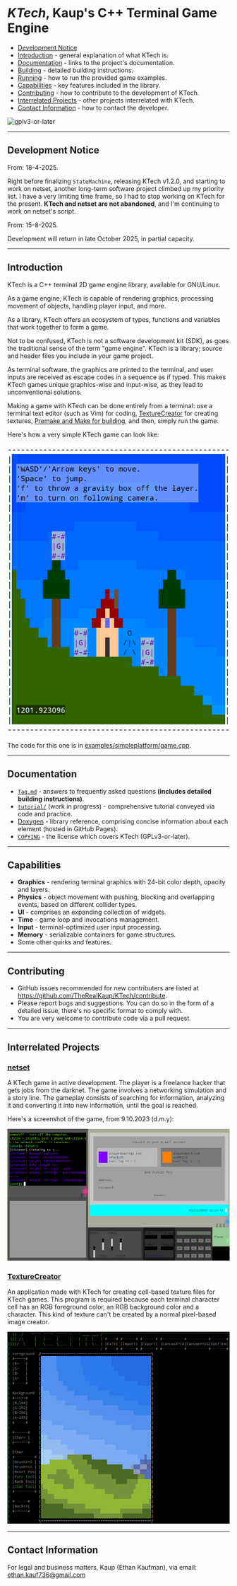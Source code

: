 # *KTech*, Kaup's C++ Terminal Game Engine

- [Development Notice](#development-notice)
- [Introduction](#introduction) - general explanation of what KTech is.
- [Documentation](#documentation) - links to the project's documentation.
- [Building](documentation/faq.md#how-to-build-ktech-with-premake) - detailed building instructions.
- [Running](documentation/faq.md#how-to-run-the-game-examples) - how to run the provided game examples.
- [Capabilities](#capabilities) - key features included in the library.
- [Contributing](#contributing) - how to contribute to the development of KTech.
- [Interrelated Projects](#interrelated-projects) - other projects interrelated with KTech.
- [Contact Information](#contact-information) - how to contact the developer.

![gplv3-or-later](https://www.gnu.org/graphics/gplv3-or-later.png)

---

## Development Notice

From: 18-4-2025.

Right before finalizing `StateMachine`, releasing KTech v1.2.0, and starting to work on netset, another long-term software project climbed up my priority list. I have a very limiting time frame, so I had to stop working on KTech for the present. **KTech and netset are not abandoned**, and I'm continuing to work on netset's script.

From: 15-8-2025.

Development will return in late October 2025, in partial capacity.

---

## Introduction

KTech is a C++ terminal 2D game engine library, available for GNU/Linux.

As a game engine, KTech is capable of rendering graphics, processing movement of objects, handling player input, and more.

As a library, KTech offers an ecosystem of types, functions and variables that work together to form a game.

Not to be confused, KTech is not a software development kit (SDK), as goes the traditional sense of the term "game engine". KTech is a library; source and header files you include in your game project.

As terminal software, the graphics are printed to the terminal, and user inputs are received as escape codes in a sequence as if typed. This makes KTech games unique graphics-wise and input-wise, as they lead to unconventional solutions.

Making a game with KTech can be done entirely from a terminal: use a terminal text editor (such as Vim) for coding, [TextureCreator](#texturecreator) for creating textures, [Premake and Make for building](/documentation/faq.md#how-to-build-ktech-with-premake), and then, simply run the game.

Here's how a very simple KTech game can look like:

<img src="https://github.com/TheRealKaup/TheRealKaup/blob/main/simpleplatform1_10-12-23.png" alt="KTech Simple Platform Game" max-height="500"/>

The code for this one is in [examples/simpleplatform/game.cpp](examples/simpleplatform/game.cpp).

---

## Documentation

- [`faq.md`](documentation/faq.md) - answers to frequently asked questions **(includes detailed building instructions)**.
- [`tutorial/`](documentation/tutorial/tutorial.md) (work in progress) - comprehensive tutorial conveyed via code and practice.
- [Doxygen](https://therealkaup.github.io/KTech/) - library reference, comprising concise information about each element (hosted in GitHub Pages).
- [`COPYING`](COPYING) - the license which covers KTech (GPLv3-or-later).

---

## Capabilities

- **Graphics** - rendering terminal graphics with 24-bit color depth, opacity and layers.
- **Physics** - object movement with pushing, blocking and overlapping events, based on different collider types.
- **UI** - comprises an expanding collection of widgets.
- **Time** - game loop and invocations management.
- **Input** - terminal-optimized user input processing.
- **Memory** - serializable containers for game structures.
- Some other quirks and features.

---

## Contributing

- GitHub issues recommended for new contributers are listed at https://github.com/TheRealKaup/KTech/contribute.
- Please report bugs and suggestions. You can do so in the form of a detailed issue, there's no specific format to comply with.
- You are very welcome to contribute code via a pull request.

---

## Interrelated Projects

### [netset](https://github.com/TheRealKaup/netset-core)

A KTech game in active development. The player is a freelance hacker that gets jobs from the darknet. The game involves a networking simulation and a story line. The gameplay consists of searching for information, analyzing it and converting it into new information, until the goal is reached.

Here's a screenshot of the game, from 9.10.2023 (d.m.y):

<img src="https://github.com/TheRealKaup/TheRealKaup/blob/main/netset-9.10.2023.png" alt="netset screenshot from 9.10.2023" max-height="500"/>

### [TextureCreator](https://github.com/TheRealKaup/TextureCreator)

An application made with KTech for creating cell-based texture files for KTech games. This program is required because each terminal character cell has an RGB foreground color, an RGB background color and a character. This kind of texture can't be created by a normal pixel-based image creator.

<img src="https://github.com/TheRealKaup/TheRealKaup/blob/main/texturecreatorscreenshot.png" alt="TextureCreator Screenshot" max-height="500"/>

---

## Contact Information

For legal and business matters, Kaup (Ethan Kaufman), via email: ethan.kauf736@gmail.com
